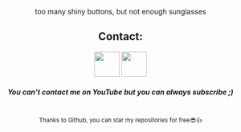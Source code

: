 <div align="center">

too many shiny buttons, but not enough sunglasses

<h2>Contact:</h2>

<a href="https://t.me/NayamAmarshe"><img src="https://user-images.githubusercontent.com/25067102/179352975-aa590334-4195-4ed8-957c-20794479710a.png" width="50px" /></a> 
<a href="https://youtube.com/NayamAmarshe" /><img src="https://user-images.githubusercontent.com/25067102/179353029-bac0a8a5-6f52-4e77-aca3-f186ea1be61c.png" width="50px"/></a>   
##### You can't contact me on YouTube but you can always subscribe ;)
#
<sub>Thanks to Github, you can star my repositories for free😎👍</sub>
</div>   
